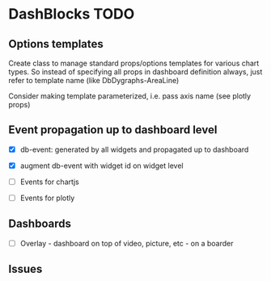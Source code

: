 # DashBlocks TODO


## Options templates

Create class to manage standard props/options templates for various chart types. 
So instead of specifying all props in dashboard definition always, just refer to 
template name (like DbDygraphs-AreaLine)

Consider making template parameterized, i.e. pass axis name (see plotly props)

## Event propagation up to dashboard level 

- [X] db-event: generated by all widgets and propagated up to dashboard
- [X] augment db-event with widget id on widget level 
- [ ] Events for chartjs
- [ ] Events for plotly 


##  Dashboards 

- [ ] Overlay - dashboard on top of video, picture, etc - on a boarder


## Issues

 
